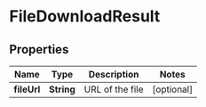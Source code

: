 
# FileDownloadResult

## Properties
Name | Type | Description | Notes
------------ | ------------- | ------------- | -------------
**fileUrl** | **String** | URL of the file |  [optional]



